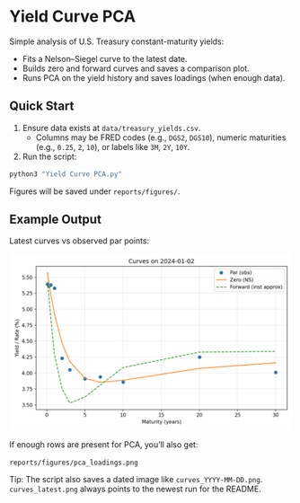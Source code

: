 # Yield Curve PCA

Simple analysis of U.S. Treasury constant-maturity yields:
- Fits a Nelson–Siegel curve to the latest date.
- Builds zero and forward curves and saves a comparison plot.
- Runs PCA on the yield history and saves loadings (when enough data).

## Quick Start

1) Ensure data exists at `data/treasury_yields.csv`.
   - Columns may be FRED codes (e.g., `DGS2`, `DGS10`), numeric maturities (e.g., `0.25`, `2`, `10`), or labels like `3M`, `2Y`, `10Y`.
2) Run the script:

```bash
python3 "Yield Curve PCA.py"
```

Figures will be saved under `reports/figures/`.

## Example Output

Latest curves vs observed par points:

![Yield Curves](reports/figures/curves_latest.png)

If enough rows are present for PCA, you’ll also get:

`reports/figures/pca_loadings.png`

Tip: The script also saves a dated image like `curves_YYYY-MM-DD.png`.
`curves_latest.png` always points to the newest run for the README.
